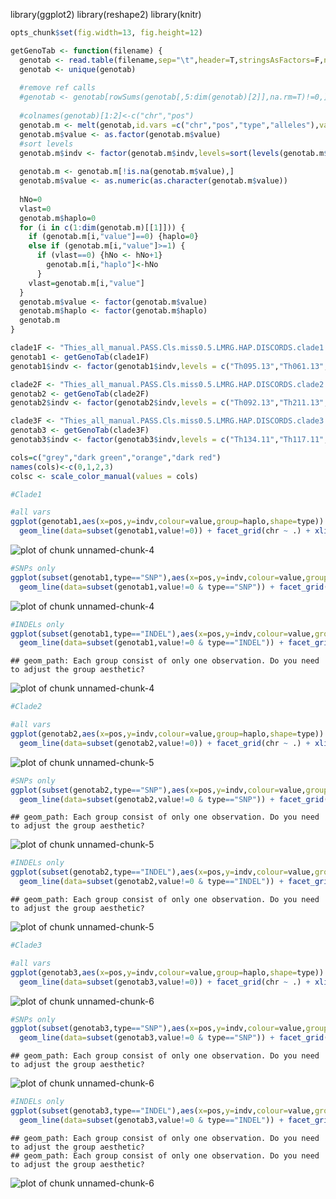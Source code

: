 library(ggplot2)
library(reshape2)
library(knitr)

```r
opts_chunk$set(fig.width=13, fig.height=12)
```


```r
getGenoTab <- function(filename) {
  genotab <- read.table(filename,sep="\t",header=T,stringsAsFactors=F,na.strings=c('.','. '))
  genotab <- unique(genotab)
  
  #remove ref calls
  #genotab <- genotab[rowSums(genotab[,5:dim(genotab)[2]],na.rm=T)!=0,]
  
  #colnames(genotab)[1:2]<-c("chr","pos")
  genotab.m <- melt(genotab,id.vars =c("chr","pos","type","alleles"),variable.name ="indv")
  genotab.m$value <- as.factor(genotab.m$value)
  #sort levels
  genotab.m$indv <- factor(genotab.m$indv,levels=sort(levels(genotab.m$indv)))
  
  genotab.m <- genotab.m[!is.na(genotab.m$value),]
  genotab.m$value <- as.numeric(as.character(genotab.m$value))
  
  hNo=0
  vlast=0
  genotab.m$haplo=0
  for (i in c(1:dim(genotab.m)[[1]])) {
    if (genotab.m[i,"value"]==0) {haplo=0}
    else if (genotab.m[i,"value"]>=1) {
      if (vlast==0) {hNo <- hNo+1}
        genotab.m[i,"haplo"]<-hNo  
      }
    vlast=genotab.m[i,"value"]
  }
  genotab.m$value <- factor(genotab.m$value)
  genotab.m$haplo <- factor(genotab.m$haplo)
  genotab.m
}
```


```r
clade1F <- "Thies_all_manual.PASS.Cls.miss0.5.LMRG.HAP.DISCORDS.clade1.recode.alleles.tab.txt"
genotab1 <- getGenoTab(clade1F)
genotab1$indv <- factor(genotab1$indv,levels = c("Th095.13","Th061.13","Th068.12"),ordered=T)

clade2F <- "Thies_all_manual.PASS.Cls.miss0.5.LMRG.HAP.DISCORDS.clade2.recode.alleles.tab.txt"
genotab2 <- getGenoTab(clade2F)
genotab2$indv <- factor(genotab2$indv,levels = c("Th092.13","Th211.13","Th245.13","Th246.13","Th166.12"),ordered=T)

clade3F <- "Thies_all_manual.PASS.Cls.miss0.5.LMRG.HAP.DISCORDS.clade3.recode.alleles.tab.txt"
genotab3 <- getGenoTab(clade3F)
genotab3$indv <- factor(genotab3$indv,levels = c("Th134.11","Th117.11","Th106.11","Th196.12","Th162.12","Th132.11","Th074.13","Th230.12","Th106.09","Th086.07"),ordered=T)
```


```r
cols=c("grey","dark green","orange","dark red")
names(cols)<-c(0,1,2,3)
colsc <- scale_color_manual(values = cols)
```



```r
#Clade1

#all vars
ggplot(genotab1,aes(x=pos,y=indv,colour=value,group=haplo,shape=type)) + geom_point(size=3) + 
  geom_line(data=subset(genotab1,value!=0)) + facet_grid(chr ~ .) + xlim(0,3.5e6) +colsc
```

![plot of chunk unnamed-chunk-4](figure/unnamed-chunk-4-1.png) 

```r
#SNPs only
ggplot(subset(genotab1,type=="SNP"),aes(x=pos,y=indv,colour=value,group=haplo,shape=type)) + geom_point(alpha=0.6,size=3) + 
  geom_line(data=subset(genotab1,value!=0 & type=="SNP")) + facet_grid(chr ~ type) + xlim(0,3.5e6) +colsc
```

![plot of chunk unnamed-chunk-4](figure/unnamed-chunk-4-2.png) 

```r
#INDELs only
ggplot(subset(genotab1,type=="INDEL"),aes(x=pos,y=indv,colour=value,group=haplo,shape=type)) + geom_point(alpha=0.6,size=3) + 
  geom_line(data=subset(genotab1,value!=0 & type=="INDEL")) + facet_grid(chr ~ type) + xlim(0,3.5e6) +colsc
```

```
## geom_path: Each group consist of only one observation. Do you need to adjust the group aesthetic?
```

![plot of chunk unnamed-chunk-4](figure/unnamed-chunk-4-3.png) 


```r
#Clade2

#all vars
ggplot(genotab2,aes(x=pos,y=indv,colour=value,group=haplo,shape=type)) + geom_point(size=3) + 
  geom_line(data=subset(genotab2,value!=0)) + facet_grid(chr ~ .) + xlim(0,3.5e6) +colsc
```

![plot of chunk unnamed-chunk-5](figure/unnamed-chunk-5-1.png) 

```r
#SNPs only
ggplot(subset(genotab2,type=="SNP"),aes(x=pos,y=indv,colour=value,group=haplo,shape=type)) + geom_point(alpha=0.6,size=3) + 
  geom_line(data=subset(genotab2,value!=0 & type=="SNP")) + facet_grid(chr ~ type) + xlim(0,3.5e6) +colsc
```

```
## geom_path: Each group consist of only one observation. Do you need to adjust the group aesthetic?
```

![plot of chunk unnamed-chunk-5](figure/unnamed-chunk-5-2.png) 

```r
#INDELs only
ggplot(subset(genotab2,type=="INDEL"),aes(x=pos,y=indv,colour=value,group=haplo,shape=type)) + geom_point(alpha=0.6,size=3) + 
  geom_line(data=subset(genotab2,value!=0 & type=="INDEL")) + facet_grid(chr ~ type) + xlim(0,3.5e6) +colsc
```

```
## geom_path: Each group consist of only one observation. Do you need to adjust the group aesthetic?
```

![plot of chunk unnamed-chunk-5](figure/unnamed-chunk-5-3.png) 



```r
#Clade3

#all vars
ggplot(genotab3,aes(x=pos,y=indv,colour=value,group=haplo,shape=type)) + geom_point(size=3) + 
  geom_line(data=subset(genotab3,value!=0)) + facet_grid(chr ~ .) + xlim(0,3.5e6) +colsc
```

![plot of chunk unnamed-chunk-6](figure/unnamed-chunk-6-1.png) 

```r
#SNPs only
ggplot(subset(genotab3,type=="SNP"),aes(x=pos,y=indv,colour=value,group=haplo,shape=type)) + geom_point(alpha=0.6,size=3) + 
  geom_line(data=subset(genotab3,value!=0 & type=="SNP")) + facet_grid(chr ~ type) + xlim(0,3.5e6) +colsc
```

```
## geom_path: Each group consist of only one observation. Do you need to adjust the group aesthetic?
```

![plot of chunk unnamed-chunk-6](figure/unnamed-chunk-6-2.png) 

```r
#INDELs only
ggplot(subset(genotab3,type=="INDEL"),aes(x=pos,y=indv,colour=value,group=haplo,shape=type)) + geom_point(alpha=0.6,size=3) + 
  geom_line(data=subset(genotab3,value!=0 & type=="INDEL")) + facet_grid(chr ~ type) + xlim(0,3.5e6) +colsc
```

```
## geom_path: Each group consist of only one observation. Do you need to adjust the group aesthetic?
## geom_path: Each group consist of only one observation. Do you need to adjust the group aesthetic?
```

![plot of chunk unnamed-chunk-6](figure/unnamed-chunk-6-3.png) 


